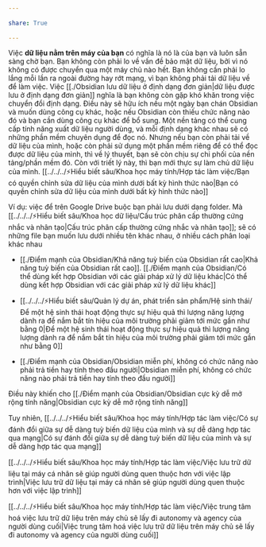 ---  
share: True  
---  
Việc **dữ liệu nằm trên máy của bạn** có nghĩa là nó là của bạn và luôn sẵn sàng chờ bạn. Bạn không còn phải lo về vấn đề bảo mật dữ liệu, bởi vì nó không có được chuyển qua một máy chủ nào hết. Bạn không cần phải lo lắng mỗi lần ra ngoài đường hay rớt mạng, vì bạn không phải tải dữ liệu về để làm việc. Việc [[./Obsidian lưu dữ liệu ở định dạng đơn giản|dữ liệu được lưu ở định dạng đơn giản]] nghĩa là bạn không còn gặp khó khăn trong việc chuyển đổi định dạng. Điều này sẽ hữu ích nếu một ngày bạn chán Obsidian và muốn dùng công cụ khác, hoặc nếu Obsidian còn thiếu chức năng nào đó và bạn cần dùng công cụ khác để bổ sung. Một nền tảng có thể cung cấp tính năng xuất dữ liệu người dùng, và mỗi định dạng khác nhau sẽ có những phần mềm chuyên dụng để đọc nó. Nhưng nếu bạn còn phải tải về dữ liệu của mình, hoặc còn phải sử dụng một phần mềm riêng để có thể đọc được dữ liệu của mình, thì về lý thuyết, bạn sẽ còn chịu sự chi phối của nền tảng/phần mềm đó. Còn với triết lý này, thì bạn mới thực sự làm chủ dữ liệu của mình. [[../../../⚡Hiểu biết sâu/Khoa học máy tính/Hợp tác làm việc/Bạn có quyền chỉnh sửa dữ liệu của mình dưới bất kỳ hình thức nào|Bạn có quyền chỉnh sửa dữ liệu của mình dưới bất kỳ hình thức nào]]   
  
Ví dụ: việc để trên Google Drive buộc bạn phải lưu dưới dạng folder. Mà [[../../../⚡Hiểu biết sâu/Khoa học dữ liệu/Cấu trúc phân cấp thường cứng nhắc và nhân tạo|Cấu trúc phân cấp thường cứng nhắc và nhân tạo]]; sẽ có những file bạn muốn lưu dưới nhiều tên khác nhau, ở nhiều cách phân loại khác nhau  
  
- [[./Điểm mạnh của Obsidian/Khả năng tuỳ biến của Obsidian rất cao|Khả năng tuỳ biến của Obsidian rất cao]]. [[./Điểm mạnh của Obsidian/Có thể dùng kết hợp Obsidian với các giải pháp xử lý dữ liệu khác|Có thể dùng kết hợp Obsidian với các giải pháp xử lý dữ liệu khác]]  
- [[../../../⚡Hiểu biết sâu/Quản lý dự án, phát triển sản phẩm/Hệ sinh thái/Để một hệ sinh thái hoạt động thực sự hiệu quả thì lượng năng lượng dành ra để nắm bắt tín hiệu của môi trường phải giảm tới mức gần như bằng 0|Để một hệ sinh thái hoạt động thực sự hiệu quả thì lượng năng lượng dành ra để nắm bắt tín hiệu của môi trường phải giảm tới mức gần như bằng 0]]  
- [[./Điểm mạnh của Obsidian/Obsidian miễn phí, không có chức năng nào phải trả tiền hay tính theo đầu người|Obsidian miễn phí, không có chức năng nào phải trả tiền hay tính theo đầu người]]   
  
Điều này khiến cho [[./Điểm mạnh của Obsidian/Obsidian cực kỳ dễ mở rộng tính năng|Obsidian cực kỳ dễ mở rộng tính năng]]  
  
Tuy nhiên, [[../../../⚡Hiểu biết sâu/Khoa học máy tính/Hợp tác làm việc/Có sự đánh đổi giữa sự dễ dàng tuỳ biến dữ liệu của mình và sự dễ dàng hợp tác qua mạng|Có sự đánh đổi giữa sự dễ dàng tuỳ biến dữ liệu của mình và sự dễ dàng hợp tác qua mạng]]   
  
  
[[../../../⚡Hiểu biết sâu/Khoa học máy tính/Hợp tác làm việc/Việc lưu trữ dữ liệu tại máy cá nhân sẽ giúp người dùng quen thuộc hơn với việc lập trình|Việc lưu trữ dữ liệu tại máy cá nhân sẽ giúp người dùng quen thuộc hơn với việc lập trình]]   
[[../../../⚡Hiểu biết sâu/Khoa học máy tính/Hợp tác làm việc/Việc trung tâm hoá việc lưu trữ dữ liệu trên máy chủ sẽ lấy đi autonomy và agency của người dùng cuối|Việc trung tâm hoá việc lưu trữ dữ liệu trên máy chủ sẽ lấy đi autonomy và agency của người dùng cuối]]  
